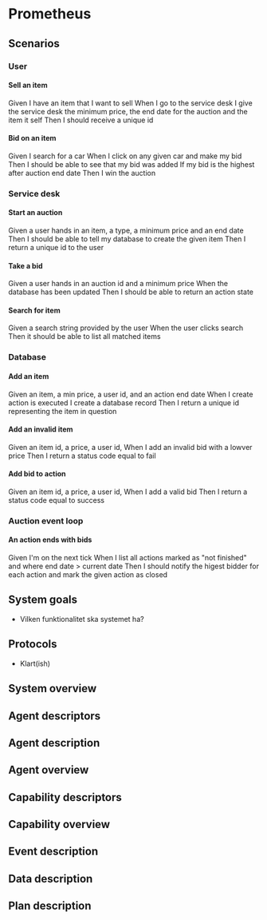 # Prometheus

## Scenarios

### User

#### Sell an item

Given I have an item that I want to sell
When I go to the service desk I give the service desk
  the minimum price,
  the end date for the auction
  and the item it self
Then I should receive a unique id

#### Bid on an item

Given I search for a car
When I click on any given car and make my bid
Then I should be able to see that my bid was added
If my bid is the highest after auction end date
Then I win the auction

### Service desk

#### Start an auction

Given a user hands in 
  an item,
  a type,
  a minimum price
  and an end date
Then I should be able to tell my database to create the given item
Then I return a unique id to the user

#### Take a bid

Given a user hands in 
  an auction id
  and a minimum price
When the database has been updated
Then I should be able to return an action state

#### Search for item

Given a search string provided by the user
When the user clicks search
Then it should be able to list all matched items

### Database

#### Add an item

Given 
  an item,
  a min price,
  a user id,
  and an action end date
When I create action is executed I create a database record
Then I return a unique id representing the item in question

#### Add an invalid item

Given 
  an item id,
  a price,
  a user id,
When I add an invalid bid with a lowver price
Then I return a status code equal to fail

#### Add bid to action

Given 
  an item id,
  a price,
  a user id,
When I add a valid bid
Then I return a status code equal to success

### Auction event loop

#### An action ends with bids

Given I'm on the next tick
When I list all actions 
  marked as "not finished"
  and where end date > current date
Then I should 
  notify the higest bidder for each action
  and mark the given action as closed
  
## System goals

- Vilken funktionalitet ska systemet ha?

## Protocols

- Klart(ish)

## System overview

## Agent descriptors

## Agent description

## Agent overview

## Capability descriptors

## Capability overview

## Event description

## Data description

## Plan description